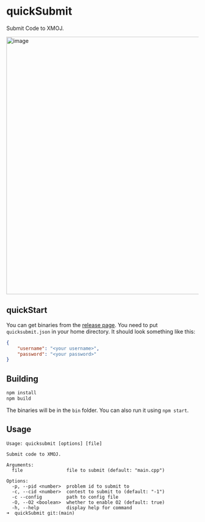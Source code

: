 # quickSubmit
Submit Code to XMOJ.

<img width="674" alt="image" src="https://github.com/boomzero/quicksubmit/assets/85378277/8aaa4e99-60fc-4200-be19-f66b09044102">

## quickStart
You can get binaries from the [release page](https://github.com/boomzero/quicksubmit/releases).
You need to put `quicksubmit.json` in your home directory.
It should look something like this:
```json
{
    "username": "<your username>",
    "password": "<your password>"
}
```

## Building
```bash
npm install
npm build
```
The binaries will be in the `bin` folder.
You can also run it using `npm start`.
## Usage
```
Usage: quicksubmit [options] [file]

Submit code to XMOJ.

Arguments:
  file                file to submit (default: "main.cpp")

Options:
  -p, --pid <number>  problem id to submit to
  -c, --cid <number>  contest to submit to (default: "-1")
  -c --config         path to config file
  -O, --O2 <boolean>  whether to enable O2 (default: true)
  -h, --help          display help for command
➜  quickSubmit git:(main) 
```
